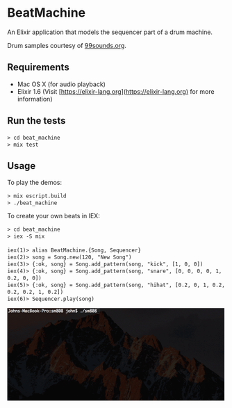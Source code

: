 # BeatMachine

An Elixir application that models the sequencer part of a drum machine.

Drum samples courtesy of [99sounds.org](http://99sounds.org/drum-samples/).

## Requirements

* Mac OS X (for audio playback)
* Elixir 1.6 (Visit [https://elixir-lang.org](https://elixir-lang.org) for more information)

## Run the tests

```shell
> cd beat_machine
> mix test
```

## Usage
To play the demos:

```shell
> mix escript.build
> ./beat_machine
```
To create your own beats in IEX:
```shell
> cd beat_machine
> iex -S mix

iex(1)> alias BeatMachine.{Song, Sequencer}
iex(2)> song = Song.new(120, "New Song")
iex(3)> {:ok, song} = Song.add_pattern(song, "kick", [1, 0, 0])
iex(4)> {:ok, song} = Song.add_pattern(song, "snare", [0, 0, 0, 0, 1, 0.2, 0, 0])
iex(5)> {:ok, song} = Song.add_pattern(song, "hihat", [0.2, 0, 1, 0.2, 0.2, 0.2, 1, 0.2])
iex(6)> Sequencer.play(song)
```

![Output example](/drummachine.gif)